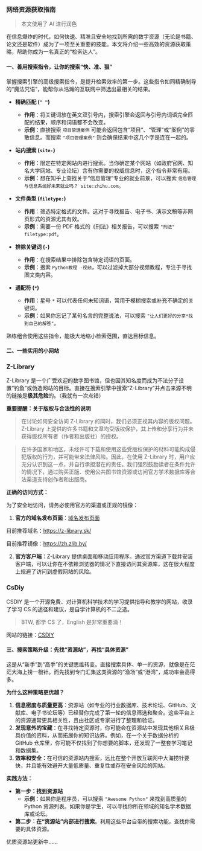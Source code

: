 ### 网络资源获取指南

> 本文使用了 AI 进行润色

在信息爆炸的时代，如何快速、精准且安全地找到所需的数字资源（无论是书籍、论文还是软件）成为了一项至关重要的技能。本文将介绍一些高效的资源获取策略，帮助你成为一名真正的“检索达人”。

#### 一、善用搜索指令，让你的搜索“快、准、狠”

掌握搜索引擎的高级搜索指令，是提升检索效率的第一步。这些指令如同精确制导的“魔法咒语”，能帮你从浩瀚的互联网中筛选出最相关的结果。

- **精确匹配 (`" "`)**
    - **作用**：将关键词放在英文双引号内，搜索引擎会返回与引号内词语完全匹配的结果，顺序和词语都不会改变。
    - **示例**：直接搜索 `项目管理案例` 可能会返回包含“项目”、“管理”或“案例”的零散信息。而搜索 `"项目管理案例"` 则会确保结果中这几个字是连在一起的。

- **站内搜索 (`site:`)**
    - **作用**：限定在特定网站内进行搜索。当你确定某个网站（如政府官网、知名大学网站、专业论坛）含有你需要的权威信息时，这个指令非常有用。
    - **示例**：想在知乎上查找关于“信息管理”专业的就业前景，可以搜索 `信息管理与信息系统好未来就业吗？ site:zhihu.com`。

- **文件类型 (`filetype:`)**
    - **作用**：筛选特定格式的文件。这对于寻找报告、电子书、演示文稿等非网页形式的资源尤其有效。
    - **示例**：需要一份 PDF 格式的《刑法》相关报告，可以搜索 `"刑法" filetype:pdf`。

- **排除关键词 (`-`)**
    - **作用**：在搜索结果中排除包含特定词语的页面。
    - **示例**：搜索 `Python教程 -视频`，可以过滤掉大部分视频教程，专注于寻找图文类内容。

- **通配符 (`*`)**
    - **作用**：星号 `*` 可以代表任何未知词语，常用于模糊搜索或补充不确定的关键词。
    - **示例**：如果你忘记了某句名言的完整说法，可以搜索 `"让人们更好的分享*找到自己的解答"`。

熟练组合使用这些指令，能极大地缩小检索范围，直达目标信息。

#### 二、一些实用的小网站

### Z-Library

Z-Library 是一个广受欢迎的数字图书馆，但也因其知名度而成为不法分子设置“钓鱼”或伪造网站的目标。直接在搜索引擎中搜索“Z-Library”并点击来源不明的链接是**极其危险**的。（我就有一次点错）

**重要提醒：关于版权与合法性的说明**

> 在讨论如何安全访问 Z-Library 的同时，我们必须正视其内容的版权问题。Z-Library 上提供的许多书籍和文章均受版权保护，其上传和分享行为并未获得版权所有者（作者和出版社）的授权。

> 在许多国家和地区，未经许可下载和使用这些受版权保护的材料可能构成侵犯版权的行为，并可能带来法律风险。因此，在使用 Z-Library 时，用户应充分认识到这一点，并自行承担潜在的责任。我们强烈鼓励读者在条件允许的情况下，通过购买正版、使用公共图书馆资源或访问官方学术数据库等合法渠道支持创作者和出版商。

**正确的访问方式：**

为了安全地访问，请务必使用官方的渠道或正规的镜像：

1.  **官方的域名发布页面**：[域名发布页面](https://zlibrary.st/new-z-library-official-website-links)

目前推荐域名：https://z-library.sk/

目前推荐镜像：https://zh.zlib.by/

2.  **官方客户端**：Z-Library 提供桌面和移动应用程序。通过官方渠道下载并安装客户端，可以让你在不依赖浏览器的情况下直接访问其资源库，这在很大程度上规避了访问到虚假网站的风险。

### CsDiy

CSDIY 是一个开源免费、对计算机科学技术的学习提供指导和教学的网站，收录了学习 CS 的途径和建议，是自学计算机的不二之选。

> BTW, 都学 CS 了，English 是非常重要滴！

网站的链接：[CSDIY](https://csdiy.wiki/)

#### 三、搜索策略升级：先找“资源站”，再找“具体资源”

这是从“新手”到“高手”的关键思维转变。直接搜索具体、单一的资源，就像是在茫茫大海上捞一根针。而先找到专门汇集这类资源的“渔场”或“港湾”，成功率会高得多。

**为什么这种策略更优越？**

1.  **信息密度与质量更高**：资源站（如专业的行业数据库、技术论坛、GitHub、文献库、电子书论坛等）已经替你完成了第一轮的信息筛选和聚合。这些平台上的资源通常更具相关性，且由社区或专家进行了整理和验证。
2.  **发现意外的宝藏**：在寻找特定资源时，你可能会在资源站中发现其他相关且极具价值的资料，从而拓展你的知识边界。例如，在一个关于数据分析的 GitHub 仓库里，你可能不仅找到了你想要的脚本，还发现了一整套学习笔记和数据集。
3.  **效率和安全**：在可信的资源站内搜索，远比在整个开放互联网中大海捞针要快，并且能有效避开大量低质量、重复性或存在安全风险的网站。

**实践方法：**

- **第一步：找到资源站**
    - **示例**：如果你是程序员，可以搜索 `"Awesome Python"` 来找到高质量的 Python 资源列表。如果你是学生，可以寻找你所在领域的知名学术数据库或论坛。
- **第二步：在“资源站”内部进行搜索**。利用这些平台自带的搜索功能，查找你需要的具体资源。

优质资源站更新中……
